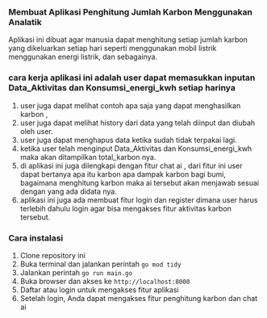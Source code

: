 ### Membuat Aplikasi Penghitung Jumlah Karbon Menggunakan Analatik
Aplikasi ini dibuat agar manusia dapat menghitung setiap jumlah karbon yang dikeluarkan setiap hari seperti menggunakan mobil listrik
menggunakan energi listrik, dan sebagainya.

### cara kerja aplikasi ini adalah user dapat memasukkan inputan Data_Aktivitas dan Konsumsi_energi_kwh setiap harinya
1. user juga dapat melihat contoh apa saja yang dapat menghasilkan karbon , 
2. user juga dapat melihat history dari data yang telah diinput dan diubah oleh user.
3. user juga dapat menghapus data ketika sudah tidak terpakai lagi.
4. ketika user telah menginput Data_Aktivitas dan Konsumsi_energi_kwh maka akan ditampilkan total_karbon nya.
5. di aplikasi ini juga dilengkapi dengan fitur chat ai , dari fitur ini user dapat bertanya apa itu karbon
apa dampak karbon bagi bumi, bagaimana menghitung karbon maka ai tersebut akan menjawab sesuai dengan yang ada didata nya.
6. aplikasi ini juga ada membuat fitur login dan register dimana user harus terlebih dahulu login agar bisa mengakses fitur aktivitas karbon tersebut.

### Cara instalasi
1. Clone repository ini
2. Buka terminal dan jalankan perintah `go mod tidy`
3. Jalankan perintah `go run main.go`
4. Buka browser dan akses ke `http://localhost:8000`
5. Daftar atau login untuk mengakses fitur aplikasi
6. Setelah login, Anda dapat mengakses fitur penghitung karbon dan chat ai